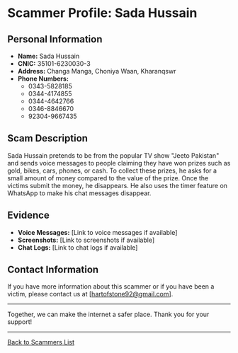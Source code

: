 # Scammer Profile: Sada Hussain

## Personal Information

- **Name:** Sada Hussain
- **CNIC:** 35101-6230030-3
- **Address:** Changa Manga, Choniya Waan, Kharanqswr
- **Phone Numbers:**
  - 0343-5828185
  - 0344-4174855
  - 0344-4642766
  - 0346-8846670
  - 92304-9667435

## Scam Description

Sada Hussain pretends to be from the popular TV show "Jeeto Pakistan" and sends voice messages to people claiming they have won prizes such as gold, bikes, cars, phones, or cash. To collect these prizes, he asks for a small amount of money compared to the value of the prize. Once the victims submit the money, he disappears. He also uses the timer feature on WhatsApp to make his chat messages disappear.

## Evidence

- **Voice Messages:** [Link to voice messages if available]
- **Screenshots:** [Link to screenshots if available]
- **Chat Logs:** [Link to chat logs if available]

## Contact Information

If you have more information about this scammer or if you have been a victim, please contact us at [hartofstone92@gmail.com].

---

Together, we can make the internet a safer place. Thank you for your support!

---

[Back to Scammers List](../README.md)
